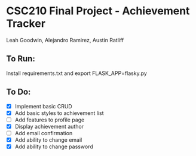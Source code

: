 # CSC210 Final Project - Achievement Tracker

Leah Goodwin, Alejandro Ramirez, Austin Ratliff

## To Run:
Install requirements.txt and export FLASK_APP=flasky.py

## To Do:

- [x]  Implement basic CRUD
- [x]  Add basic styles to achievement list 
- [ ]  Add features to profile page
- [x]  Display achievement author
- [ ]  Add email confirmation
- [x]  Add ability to change email
- [x]  Add ability to change password